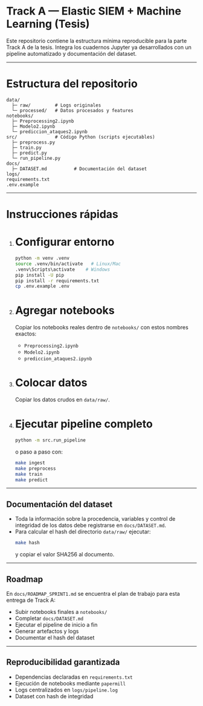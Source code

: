 # Track A — Elastic SIEM + Machine Learning (Tesis)

Este repositorio contiene la estructura mínima reproducible para la parte Track A de la tesis. 
Integra los cuadernos Jupyter ya desarrollados con un pipeline automatizado y documentación del dataset.

---

# Estructura del repositorio

```text
data/
  ├─ raw/         # Logs originales
  └─ processed/   # Datos procesados y features
notebooks/
  ├─ Preprocessing2.ipynb
  ├─ Modelo2.ipynb
  └─ prediccion_ataques2.ipynb
src/              # Código Python (scripts ejecutables)
  ├─ preprocess.py
  ├─ train.py
  ├─ predict.py
  └─ run_pipeline.py
docs/
  ├─ DATASET.md          # Documentación del dataset
logs/
requirements.txt
.env.example
```

---

# Instrucciones rápidas

1. # Configurar entorno
   ```bash
   python -m venv .venv
   source .venv/bin/activate   # Linux/Mac
   .venv\Scripts\activate    # Windows
   pip install -U pip
   pip install -r requirements.txt
   cp .env.example .env
   ```

2. # Agregar notebooks
   Copiar los notebooks reales dentro de `notebooks/` con estos nombres exactos:
   - `Preprocessing2.ipynb`
   - `Modelo2.ipynb`
   - `prediccion_ataques2.ipynb`

3. # Colocar datos
   Copiar los datos crudos en `data/raw/`.

4. # Ejecutar pipeline completo
   ```bash
   python -m src.run_pipeline
   ```
   o paso a paso con:
   ```bash
   make ingest
   make preprocess
   make train
   make predict
   ```

---

## Documentación del dataset

- Toda la información sobre la procedencia, variables y control de integridad de los datos debe registrarse en `docs/DATASET.md`.  
- Para calcular el hash del directorio `data/raw/` ejecutar:
  ```bash
  make hash
  ```
  y copiar el valor SHA256 al documento.

---

## Roadmap

En `docs/ROADMAP_SPRINT1.md` se encuentra el plan de trabajo para esta entrega de Track A:
- Subir notebooks finales a `notebooks/`
- Completar `docs/DATASET.md`
- Ejecutar el pipeline de inicio a fin
- Generar artefactos y logs
- Documentar el hash del dataset

---

## Reproducibilidad garantizada

- Dependencias declaradas en `requirements.txt`
- Ejecución de notebooks mediante `papermill`
- Logs centralizados en `logs/pipeline.log`
- Dataset con hash de integridad
